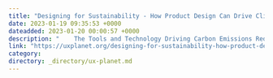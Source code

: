 ```yaml
---
title: "Designing for Sustainability - How Product Design Can Drive Climate Action"
date: 2023-01-19 09:35:53 +0000
dateadded: 2023-01-20 00:00:57 +0000
description: "    The Tools and Technology Driving Carbon Emissions Reduction  Continue reading on UX Planet »  "
link: "https://uxplanet.org/designing-for-sustainability-how-product-design-can-drive-climate-action-b95ccfba08db?source=rss----819cc2aaeee0---4"
category:
directory: _directory/ux-planet.md
---
```

